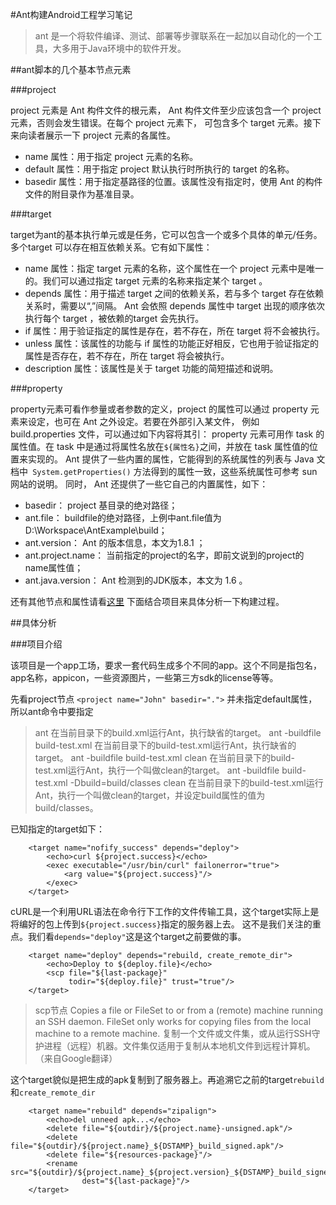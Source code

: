 #Ant构建Android工程学习笔记

>ant 是一个将软件编译、测试、部署等步骤联系在一起加以自动化的一个工具，大多用于Java环境中的软件开发。

##ant脚本的几个基本节点元素

###project

project 元素是 Ant 构件文件的根元素， Ant 构件文件至少应该包含一个 project 元素，否则会发生错误。在每个 project 元素下，
可包含多个 target 元素。接下来向读者展示一下 project 元素的各属性。

- name 属性：用于指定 project 元素的名称。 
- default 属性：用于指定 project 默认执行时所执行的 target 的名称。 
- basedir 属性：用于指定基路径的位置。该属性没有指定时，使用 Ant 的构件文件的附目录作为基准目录。

###target

target为ant的基本执行单元或是任务，它可以包含一个或多个具体的单元/任务。多个target 可以存在相互依赖关系。它有如下属性： 
- name 属性：指定 target 元素的名称，这个属性在一个 project 元素中是唯一的。我们可以通过指定 target 元素的名称来指定某个 target 。 
- depends 属性：用于描述 target 之间的依赖关系，若与多个 target 存在依赖关系时，需要以“,”间隔。 Ant 会依照 depends 属性中 target 出现的顺序依次执行每个 target ，被依赖的target 会先执行。 
- if 属性：用于验证指定的属性是存在，若不存在，所在 target 将不会被执行。 
- unless 属性：该属性的功能与 if 属性的功能正好相反，它也用于验证指定的属性是否存在，若不存在，所在 target 将会被执行。 
- description 属性：该属性是关于 target 功能的简短描述和说明。 

###property

property元素可看作参量或者参数的定义，project 的属性可以通过 property 元素来设定，也可在 Ant 之外设定。若要在外部引入某文件，
例如 build.properties 文件，可以通过如下内容将其引：
    <property file="build.properties"/> 
property 元素可用作 task 的属性值。在 task 中是通过将属性名放在```${属性名}```之间，并放在 task 属性值的位置来实现的。 
Ant 提供了一些内置的属性，它能得到的系统属性的列表与 Java 文档中``` System.getProperties()``` 方法得到的属性一致，这些系统属性可参考 sun 网站的说明。
同时， Ant 还提供了一些它自己的内置属性，如下： 

- basedir： project 基目录的绝对路径；   
- ant.file： buildfile的绝对路径，上例中ant.file值为D:\Workspace\AntExample\build； 
- ant.version： Ant 的版本信息，本文为1.8.1 ； 
- ant.project.name： 当前指定的project的名字，即前文说到的project的name属性值； 
- ant.java.version： Ant 检测到的JDK版本，本文为 1.6 。

还有其他节点和属性请看[这里](https://ant.apache.org/manual/)
下面结合项目来具体分析一下构建过程。

##具体分析

###项目介绍

该项目是一个app工场，要求一套代码生成多个不同的app。这个不同是指包名，app名称，appicon，一些资源图片，一些第三方sdk的license等等。

先看project节点
```<project name="John" basedir=".">```
并未指定default属性，所以ant命令中要指定

>ant 
在当前目录下的build.xml运行Ant，执行缺省的target。
ant -buildfile build-test.xml 
在当前目录下的build-test.xml运行Ant，执行缺省的target。
ant -buildfile build-test.xml clean 
在当前目录下的build-test.xml运行Ant，执行一个叫做clean的target。
ant -buildfile build-test.xml -Dbuild=build/classes clean 
在当前目录下的build-test.xml运行Ant，执行一个叫做clean的target，并设定build属性的值为build/classes。

已知指定的target如下：
```
    <target name="nofify_success" depends="deploy">
        <echo>curl ${project.success}</echo>
        <exec executable="/usr/bin/curl" failonerror="true">
            <arg value="${project.success}"/>
        </exec>
    </target>
```

cURL是一个利用URL语法在命令行下工作的文件传输工具，这个target实际上是将编好的包上传到```${project.success}```指定的服务器上去。
这不是我们关注的重点。我们看```depends="deploy"```这是这个target之前要做的事。

```
    <target name="deploy" depends="rebuild, create_remote_dir">
        <echo>Deploy to ${deploy.file}</echo>
        <scp file="${last-package}"
             todir="${deploy.file}" trust="true"/>
    </target>
```

>scp节点
Copies a file or FileSet to or from a (remote) machine running an SSH daemon. FileSet only works for copying files from the local machine to a remote machine.
复制一个文件或文件集，或从运行SSH守护进程（远程）机器。文件集仅适用于复制从本地机文件到远程计算机。（来自Google翻译）

这个target貌似是把生成的apk复制到了服务器上。再追溯它之前的target```rebuild```和```create_remote_dir```

```
    <target name="rebuild" depends="zipalign">
        <echo>del unneed apk...</echo>
        <delete file="${outdir}/${project.name}-unsigned.apk"/>
        <delete file="${outdir}/${project.name}_${DSTAMP}_build_signed.apk"/>
        <delete file="${resources-package}"/>
        <rename src="${outdir}/${project.name}_${project.version}_${DSTAMP}_build_signed_qa.apk"
                dest="${last-package}"/>
    </target>
```

